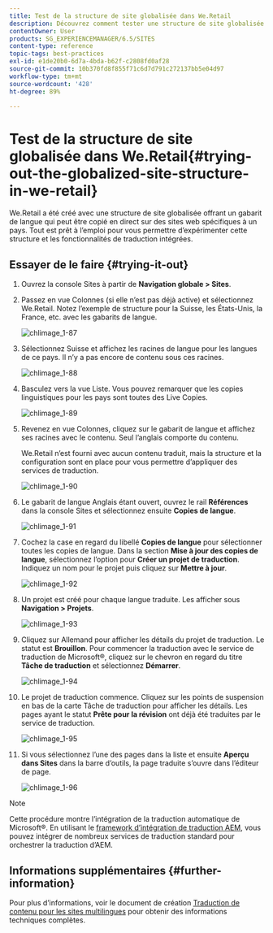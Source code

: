 ```yaml
---
title: Test de la structure de site globalisée dans We.Retail
description: Découvrez comment tester une structure de site globalisée dans Adobe Experience Manager à l’aide de We.Retail.
contentOwner: User
products: SG_EXPERIENCEMANAGER/6.5/SITES
content-type: reference
topic-tags: best-practices
exl-id: e1de20b0-6d7a-4bda-b62f-c2808fd0af28
source-git-commit: 10b370fd8f855f71c6d7d791c272137bb5e04d97
workflow-type: tm+mt
source-wordcount: '428'
ht-degree: 89%

---
```


# Test de la structure de site globalisée dans We.Retail{#trying-out-the-globalized-site-structure-in-we-retail}

We.Retail a été créé avec une structure de site globalisée offrant un gabarit de langue qui peut être copié en direct sur des sites web spécifiques à un pays. Tout est prêt à l’emploi pour vous permettre d’expérimenter cette structure et les fonctionnalités de traduction intégrées.

## Essayer de le faire {#trying-it-out}

1. Ouvrez la console Sites à partir de **Navigation globale > Sites**.
1. Passez en vue Colonnes (si elle n’est pas déjà active) et sélectionnez We.Retail. Notez l’exemple de structure pour la Suisse, les États-Unis, la France, etc. avec les gabarits de langue.

   ![chlimage_1-87](assets/chlimage_1-87a.png)

1. Sélectionnez Suisse et affichez les racines de langue pour les langues de ce pays. Il n’y a pas encore de contenu sous ces racines.

   ![chlimage_1-88](assets/chlimage_1-88a.png)

1. Basculez vers la vue Liste. Vous pouvez remarquer que les copies linguistiques pour les pays sont toutes des Live Copies.

   ![chlimage_1-89](assets/chlimage_1-89a.png)

1. Revenez en vue Colonnes, cliquez sur le gabarit de langue et affichez ses racines avec le contenu. Seul l’anglais comporte du contenu.

   We.Retail n’est fourni avec aucun contenu traduit, mais la structure et la configuration sont en place pour vous permettre d’appliquer des services de traduction.

   ![chlimage_1-90](assets/chlimage_1-90a.png)

1. Le gabarit de langue Anglais étant ouvert, ouvrez le rail **Références** dans la console Sites et sélectionnez ensuite **Copies de langue**.

   ![chlimage_1-91](assets/chlimage_1-91.png)

1. Cochez la case en regard du libellé **Copies de langue** pour sélectionner toutes les copies de langue. Dans la section **Mise à jour des copies de langue**, sélectionnez l’option pour **Créer un projet de traduction**. Indiquez un nom pour le projet puis cliquez sur **Mettre à jour**.

   ![chlimage_1-92](assets/chlimage_1-92.png)

1. Un projet est créé pour chaque langue traduite. Les afficher sous **Navigation > Projets**.

   ![chlimage_1-93](assets/chlimage_1-93.png)

1. Cliquez sur Allemand pour afficher les détails du projet de traduction. Le statut est **Brouillon**. Pour commencer la traduction avec le service de traduction de Microsoft®, cliquez sur le chevron en regard du titre **Tâche de traduction** et sélectionnez **Démarrer**.

   ![chlimage_1-94](assets/chlimage_1-94.png)

1. Le projet de traduction commence. Cliquez sur les points de suspension en bas de la carte Tâche de traduction pour afficher les détails. Les pages ayant le statut **Prête pour la révision** ont déjà été traduites par le service de traduction.

   ![chlimage_1-95](assets/chlimage_1-95.png)

1. Si vous sélectionnez l’une des pages dans la liste et ensuite **Aperçu dans Sites** dans la barre d’outils, la page traduite s’ouvre dans l’éditeur de page.

   ![chlimage_1-96](assets/chlimage_1-96.png)

>[!NOTE]
>
>Cette procédure montre l’intégration de la traduction automatique de Microsoft®. En utilisant le [framework d’intégration de traduction AEM](/help/sites-administering/translation.md), vous pouvez intégrer de nombreux services de traduction standard pour orchestrer la traduction d’AEM.

## Informations supplémentaires {#further-information}

Pour plus d’informations, voir le document de création [Traduction de contenu pour les sites multilingues](/help/sites-administering/translation.md) pour obtenir des informations techniques complètes.
